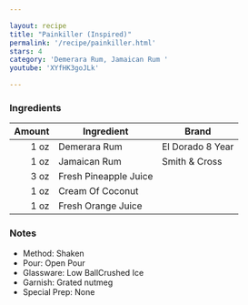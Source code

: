 ```yaml
---

layout: recipe
title: "Painkiller (Inspired)"
permalink: '/recipe/painkiller.html'
stars: 4
category: 'Demerara Rum, Jamaican Rum '
youtube: 'XYfHK3goJLk'

---
```


### Ingredients

| Amount  | Ingredient               | Brand         |
| ---: | --------------------- | ---------------- |
| 1 oz | Demerara Rum          | El Dorado 8 Year |
| 1 oz | Jamaican Rum          | Smith & Cross    |
| 3 oz | Fresh Pineapple Juice |
| 1 oz | Cream Of Coconut      |
| 1 oz | Fresh Orange Juice    |

### Notes

- Method: Shaken
- Pour: Open Pour
- Glassware: Low BallCrushed Ice
- Garnish: Grated nutmeg
- Special Prep: None

